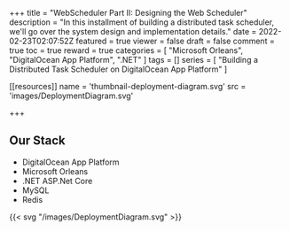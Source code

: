 +++
title = "WebScheduler Part II: Designing the Web Scheduler"
description = "In this installment of building a distributed task scheduler, we'll go over the system design and implementation details."
date = 2022-02-23T02:07:52Z
featured = true
viewer = false
draft = false
comment = true
toc = true
reward = true
categories = [
  "Microsoft Orleans",
  "DigitalOcean App Platform",
  ".NET"
]
tags = []
series = [
  "Building a Distributed Task Scheduler on DigitalOcean App Platform"
]

[[resources]]
name = 'thumbnail-deployment-diagram.svg'
src = 'images/DeploymentDiagram.svg'

+++

## Our Stack

* DigitalOcean App Platform
* Microsoft Orleans
* .NET ASP.Net Core
* MySQL
* Redis


{{< svg "/images/DeploymentDiagram.svg" >}}
